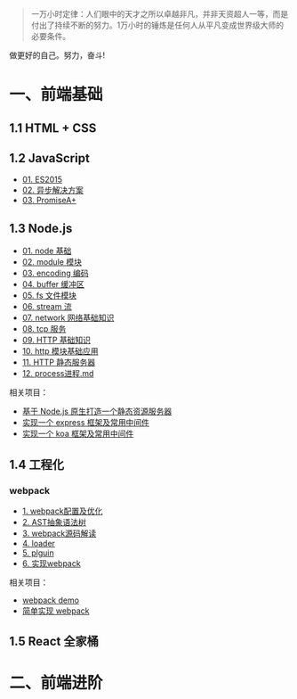 > 一万小时定律：人们眼中的天才之所以卓越非凡，并非天资超人一等，而是付出了持续不断的努力。1万小时的锤炼是任何人从平凡变成世界级大师的必要条件。

做更好的自己。努力，奋斗!

# 一、前端基础

## 1.1 HTML + CSS

## 1.2 JavaScript

- <a href="https://github.com/MoonWang/front-end-notes/blob/master/basic/2.JavaScript/01.ES2015.md" target="_blank">01. ES2015</a>
- <a href="https://github.com/MoonWang/front-end-notes/blob/master/basic/2.JavaScript/02.异步解决方案.md" target="_blank">02. 异步解决方案</a>
- <a href="https://github.com/MoonWang/front-end-notes/blob/master/basic/2.JavaScript/03.PromiseA+.md" target="_blank">03. PromiseA+</a>

## 1.3 Node.js

- <a href="https://github.com/MoonWang/front-end-notes/blob/master/basic/3.Node.js/01.node基础.md" target="_blank">01. node 基础</a>
- <a href="https://github.com/MoonWang/front-end-notes/blob/master/basic/3.Node.js/02.module模块.md" target="_blank">02. module 模块</a>
- <a href="https://github.com/MoonWang/front-end-notes/blob/master/basic/3.Node.js/03.encoding编码.md	" target="_blank">03. encoding 编码</a>
- <a href="https://github.com/MoonWang/front-end-notes/blob/master/basic/3.Node.js/04.buffer缓冲区.md" target="_blank">04. buffer 缓冲区</a>
- <a href="https://github.com/MoonWang/front-end-notes/blob/master/basic/3.Node.js/05.fs文件模块.md" target="_blank">05. fs 文件模块</a>
- <a href="https://github.com/MoonWang/front-end-notes/blob/master/basic/3.Node.js/06.stream流.md" target="_blank">06. stream 流</a>
- <a href="https://github.com/MoonWang/front-end-notes/blob/master/basic/3.Node.js/07.network网络基础知识.md" target="_blank">07. network 网络基础知识</a>
- <a href="https://github.com/MoonWang/front-end-notes/blob/master/basic/3.Node.js/08.tcp服务.md" target="_blank">08. tcp 服务</a>
- <a href="https://github.com/MoonWang/front-end-notes/blob/master/basic/3.Node.js/09.HTTP基础知识.md" target="_blank">09. HTTP 基础知识</a>
- <a href="https://github.com/MoonWang/front-end-notes/blob/master/basic/3.Node.js/10.http模块基础应用.md" target="_blank">10. http 模块基础应用</a>
- <a href="https://github.com/MoonWang/front-end-notes/blob/master/basic/3.Node.js/11.HTTP静态服务器.md" target="_blank">11. HTTP 静态服务器</a>
- <a href="https://github.com/MoonWang/front-end-notes/blob/master/basic/3.Node.js/12.process进程.md" target="_blank">12. process进程.md</a>

相关项目：
- <a href="https://github.com/MoonWang/node-http-static-server" target="_blank">基于 Node.js 原生打造一个静态资源服务器</a>
- <a href="https://github.com/MoonWang/express-like" target="_blank">实现一个 express 框架及常用中间件</a>
- <a href="https://github.com/MoonWang/koa-like" target="_blank">实现一个 koa 框架及常用中间件</a>

## 1.4 工程化

### webpack

- <a href="https://github.com/MoonWang/front-end-notes/tree/master/basic/4.Engineering/1.webpack/1.webpack配置及优化.md" target="_blank">1. webpack配置及优化</a>
- <a href="https://github.com/MoonWang/front-end-notes/tree/master/basic/4.Engineering/1.webpack/2.AST抽象语法树.md" target="_blank">2. AST抽象语法树</a>
- <a href="https://github.com/MoonWang/front-end-notes/tree/master/basic/4.Engineering/1.webpack/3.webpack源码解读.md" target="_blank">3. webpack源码解读</a>
- <a href="https://github.com/MoonWang/front-end-notes/tree/master/basic/4.Engineering/1.webpack/4.loader.md" target="_blank">4. loader</a>
- <a href="https://github.com/MoonWang/front-end-notes/tree/master/basic/4.Engineering/1.webpack/5.plguin.md" target="_blank">5. plguin</a>
- <a href="https://github.com/MoonWang/front-end-notes/tree/master/basic/4.Engineering/1.webpack/6.实现webpack.md" target="_blank">6. 实现webpack</a>

相关项目：
- <a href="https://github.com/MoonWang/webpack-demo" target="_blank">webpack demo</a>
- <a href="https://github.com/MoonWang/webpack-like" target="_blank">简单实现 webpack</a>

## 1.5 React 全家桶

# 二、前端进阶